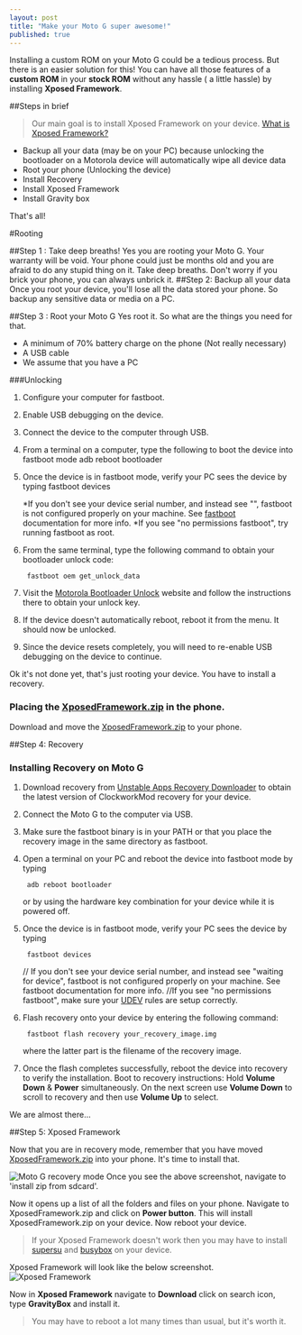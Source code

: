 ```yaml
---
layout: post
title: "Make your Moto G super awesome!"
published: true
---
```


Installing a custom ROM on your Moto G could be a tedious process. But there is an easier solution for this! You can have all those features of a <b>custom ROM</b> in your <b>stock ROM</b> without any hassle ( a little hassle) by installing <b>Xposed Framework</b>.

##Steps in brief
> Our main goal is to install Xposed Framework on your device. [What is Xposed Framework?](http://www.xda-developers.com/android/android-basics-101-understanding-xposed-framework-xda-developer-tv/)

* Backup all your data (may be on your PC) because unlocking the bootloader on a Motorola device will automatically wipe all device data
* Root your phone (Unlocking the device)
* Install Recovery
* Install Xposed Framework
* Install Gravity box


That's all!


#Rooting

##Step 1 : Take deep breaths!
Yes you are rooting your Moto G. Your warranty will be void. Your phone could just be months old and you are afraid to do any stupid thing on it. Take deep breaths. Don't worry if you brick your phone, you can always unbrick it.
##Step 2: Backup all your data
Once you root your device, you'll lose all the data stored your phone. So backup any sensitive data or media on a PC. 

##Step 3 : Root your Moto G
Yes root it. So what are the things you need for that.

* A minimum of 70% battery charge on the phone (Not really necessary)
* A USB cable
* We assume that you have a PC

###Unlocking
1. Configure your computer for fastboot.
2. Enable USB debugging on the device.
3. Connect the device to the computer through USB.
4. From a terminal on a computer, type the following to boot the device into fastboot mode
		adb reboot bootloader
		
5. Once the device is in fastboot mode, verify your PC sees the device by typing 
		fastboot devices

	*If you don't see your device serial number, and instead see "<waiting for device>", fastboot is not configured properly on your machine. See [fastboot](http://forum.xda-developers.com/showthread.php?t=2277112) documentation for more info.
	*If you see "no permissions	fastboot", try running fastboot as root.
6. From the same terminal, type the following command to obtain your bootloader unlock code:
		
        fastboot oem get_unlock_data
        
7. Visit the [Motorola Bootloader Unlock](https://motorola-global-portal.custhelp.com/app/standalone/bootloader/unlock-your-device-a/action/auth) website and follow the instructions there to obtain your unlock key.
8. If the device doesn't automatically reboot, reboot it from the menu. It should now be unlocked.
9. Since the device resets completely, you will need to re-enable USB debugging on the device to continue.

Ok it's not done yet, that's just rooting your device. You have to install a recovery.

### Placing the [XposedFramework.zip](http://dl.xposed.info/modules/de.robv.android.xposed.installer_v33_36570c.apk) in the phone.
Download and move the [XposedFramework.zip](http://dl.xposed.info/modules/de.robv.android.xposed.installer_v33_36570c.apk) to your phone.

##Step 4: Recovery
### Installing Recovery on Moto G

1. Download recovery from [Unstable Apps Recovery Downloader](http://builder.unstableapps.com/#/latest/clockworkmodrecovery/falcon) to obtain the latest version of ClockworkMod recovery for your device.
2. Connect the Moto G to the computer via USB.
3. Make sure the fastboot binary is in your PATH or that you place the recovery image in the same directory as fastboot.


4. Open a terminal on your PC and reboot the device into fastboot mode by typing
		
        
        adb reboot bootloader
        

	or by using the hardware key combination for your device while it is powered off.



5. Once the device is in fastboot mode, verify your PC sees the device by typing
		
        
        
        fastboot devices
        
            
         
         
         
         
     // If you don't see your device serial number, and instead see "waiting for device", fastboot is not configured properly on your machine. See fastboot documentation for more info.
     //If you see "no permissions fastboot", make sure your [UDEV](http://developer.android.com/tools/device.html) rules are setup correctly.





6. Flash recovery onto your device by entering the following command:
		
        fastboot flash recovery your_recovery_image.img



	where the latter part is the filename of the recovery image.

7. Once the flash completes successfully, reboot the device into recovery to verify the installation. Boot to recovery instructions: Hold <b>Volume Down</b> & <b>Power</b> simultaneously. On the next screen use <b>Volume Down</b> to scroll to recovery and then use <b>Volume Up</b> to select.


We are almost there...

##Step 5: Xposed Framework

Now that you are in recovery mode, remember that you have moved [XposedFramework.zip](http://dl.xposed.info/modules/de.robv.android.xposed.installer_v33_36570c.apk) into your phone. It's time to install that.

![Moto G recovery mode](https://lh3.googleusercontent.com/-woLIu-D6554/VDU6Fp6IQHI/AAAAAAAAAAk/jvGvMIQN5bY/w620-h323-no/Recovery-Mode.jpg)
Once you see the above screenshot, navigate to 'install zip from sdcard'.

Now it opens up a list of all the folders and files on your phone. Navigate to XposedFramework.zip and click on <b>Power button</b>. This will install XposedFramework.zip on your device. Now reboot your device.

>If your Xposed Framework doesn't work then you may have to install [supersu](https://play.google.com/store/apps/details?id=eu.chainfire.supersu&hl=en) and [busybox](https://play.google.com/store/apps/details?id=stericson.busybox&hl=en) on your device.


Xposed Framework will look like the below screenshot.
![Xposed Framework](https://lh4.googleusercontent.com/N4S2sV8JfrrdKLDgx1fvE-WvAbCMPXWUGR2H5uYnYQ=w928-h550-no)

Now in <b>Xposed Framework</b> navigate to <b>Download</b> click on search icon, type <b>GravityBox</b> and install it.
>You may have to reboot a lot many times than usual, but it's worth it.



